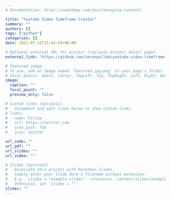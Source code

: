 ```yaml
---
# Documentation: https://wowchemy.com/docs/managing-content/

title: "Youtube Video Timeframe Creator"
summary: ""
authors: []
tags: ["python"]
categories: []
date: 2021-07-12T15:43:45+06:00

# Optional external URL for project (replaces project detail page).
external_link: "https://github.com/imranpollob/youtube-video-timeframe-creator"

# Featured image
# To use, add an image named `featured.jpg/png` to your page's folder.
# Focal points: Smart, Center, TopLeft, Top, TopRight, Left, Right, BottomLeft, Bottom, BottomRight.
image:
  caption: ""
  focal_point: ""
  preview_only: false

# Custom links (optional).
#   Uncomment and edit lines below to show custom links.
# links:
# - name: Follow
#   url: https://twitter.com
#   icon_pack: fab
#   icon: twitter

url_code: ""
url_pdf: ""
url_slides: ""
url_video: ""

# Slides (optional).
#   Associate this project with Markdown slides.
#   Simply enter your slide deck's filename without extension.
#   E.g. `slides = "example-slides"` references `content/slides/example-slides.md`.
#   Otherwise, set `slides = ""`.
slides: ""
---
```

